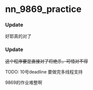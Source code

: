 # nn_9869_practice

### Update

好耶真的对了

### Update 

~~这个程序要是直接对了将绝杀，可惜对不得~~

TODO: 10号deadline 要做完多线程支持

9869的作业难整啊
